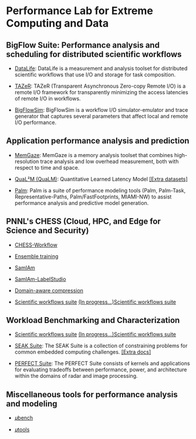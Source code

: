 <!-- -*-Mode: markdown;-*- -->
<!-- $Id$ -->

Performance Lab for Extreme Computing and Data
=============================================================================
<!-- https://github.com/PerfLab-EXaCT https://gitlab.com/PerfLab-EXaCT -->


## BigFlow Suite: Performance analysis and scheduling for distributed scientific workflows

* [DataLife](https://github.com/pnnl/datalife): DataLife is a measurement and analysis toolset for distributed scientific workflows that use I/O and storage for task composition.

* [TAZeR](https://github.com/pnnl/tazer): TAZeR (Transparent Asynchronous Zero-copy Remote I/O) is a remote I/O framework for transparently minimizing the access latencies of remote I/O in workflows.

* [BigFlowSim](https://gitlab.pnnl.gov/perf-lab/tazer/tazer-bigflow-sim): BigFlowSim is a workflow I/O simulator-emulator and trace generator that captures several parameters that affect local and remote I/O performance.


## Application performance analysis and prediction

  * [MemGaze](https://github.com/pnnl/memgaze): MemGaze is a memory analysis toolset that combines high-resolution trace analysis and low overhead measurement, both with respect to time and space.

  * [QuaL²M (QuaLM)](https://github.com/pnnl/qualm): Quantitative Learned Latency Model
  [[Extra datasets]](https://github.com/PerfLab-EXaCT/qualm-data)

  * [Palm](https://gitlab.pnnl.gov/perf-lab/palm/): Palm is a suite of performance modeling tools (Palm, Palm-Task, Representative-Paths, Palm/FastFootprints, MIAMI-NW) to assist performance analysis and predictive model generation.


## PNNL's CHESS (Cloud, HPC, and Edge for Science and Security)

* [CHESS-Workflow](https://gitlab.pnnl.gov/perf-lab/CHESS/...)

* [Ensemble training](https://gitlab.pnnl.gov/perf-lab/CHESS/...)

* [SamIAm](https://github.com/PerfLab-EXaCT/SamIAm)

* [SamIAm-LabelStudio](https://github.com/PerfLab-EXaCT/SamIAm-LabelStudio)

* [Domain-aware compression](https://gitlab.pnnl.gov/perf-lab/CHESS/...)

* [Scientific workflows suite](https://gitlab.pnnl.gov/perf-lab/workflows)
  [(In progress...)Scientific workflows suite](https://gitlab.com/perflab-exact/workflows)


## Workload Benchmarking and Characterization

* [Scientific workflows suite](https://gitlab.pnnl.gov/perf-lab/workflows)
  [(In progress...)Scientific workflows suite](https://gitlab.com/perflab-exact/workflows)

* [SEAK Suite](https://github.com/pnnl/seak): The SEAK Suite is a collection of constraining problems for common embedded computing challenges.
  [[Extra docs]](https://gitlab.pnnl.gov/perf-lab/seak/seak-docs)

* [PERFECT Suite](https://github.com/pnnl/perfect): The PERFECT Suite consists of kernels and applications for evaluating tradeoffs between performance, power, and architecture within the domains of radar and image processing.


## Miscellaneous tools for performance analysis and modeling

* [𝜇bench](https://github.com/PerfLab-EXaCT/ubench)

* [𝜇tools](https://github.com/PerfLab-EXaCT/utools)


<!-- 𝛍 𝜇 𝝁 -->


